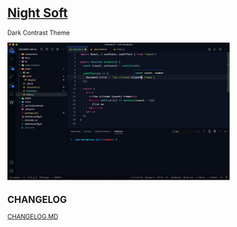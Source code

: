 # [Night Soft](https://marketplace.visualstudio.com/items?itemName=notiv.night-soft)

Dark Contrast Theme

![](https://raw.githubusercontent.com/notiv-nt/vscode-night-soft/master/preview.jpg)

## CHANGELOG

[CHANGELOG.MD](https://github.com/notiv-nt/vscode-night-soft/blob/master/CHANGELOG.md)

